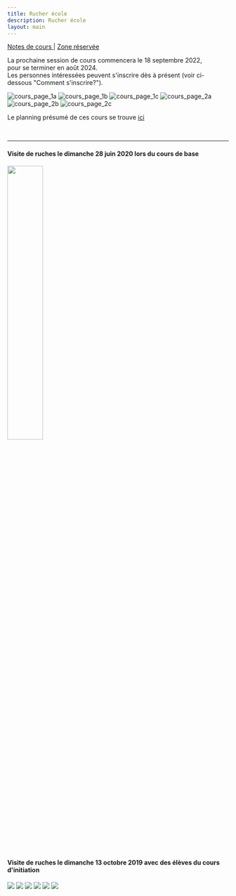 ```yaml
---
title: Rucher école
description: Rucher école
layout: main
---
```

  
<p class="drt">
 <a href="https://beequeen.be/rucher.ecole/eleves"> Notes de cours </a> |  
 <a href="https://beequeen.be/rucher.ecole/org/db/"> Zone réservée </a>
</p>  

<div class="info">

La prochaine session de cours commencera le 18 septembre 2022,  
pour se terminer en août 2024.  
Les personnes intéressées peuvent s'inscrire dès à présent (voir ci-dessous "Comment s'inscrire?").   
</div>
<div class="folder">

![cours_page_1a](/static/img/BEE-2022-Slides-0.jpg)
![cours_page_1b](/static/img/BEE-2022-Slides-2.jpg)
![cours_page_1c](/static/img/BEE-2022-Slides-5.jpg)
![cours_page_2a](/static/img/BEE-2022-Slides-1.jpg)
![cours_page_2b](/static/img/BEE-2022-Slides-3.jpg)
![cours_page_2c](/static/img/BEE-2022-Slides-4.jpg)

Le planning présumé de ces cours se trouve [ici](/static/pdf/planning-présumé.pdf)

<!-- 2 5 0 1 3 4 -->
<br>
<hr>
<div>  
<h4>Visite de ruches le dimanche 28 juin 2020 lors du cours de base</h4>
</div>
<img src="/static/img/image0.jpg" width="40%">  

<div>  
<h4>Visite de ruches le dimanche 13 octobre 2019 avec des élèves du cours d'initiation</h4>
<img src="/static/img/10.jpg">  
<img src="/static/img/23.jpg">
<img src="/static/img/22.jpg"> 
<img src="/static/img/31.jpg"> 
<img src="/static/img/14.jpg"> 
<img src="/static/img/19.jpg"> 
</div>
</div>

